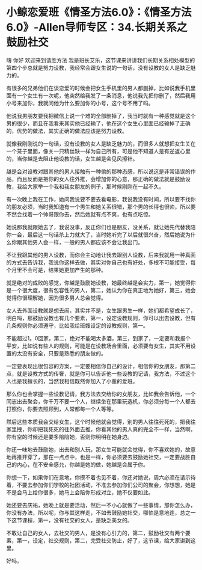 # 小鲸恋爱班《情圣方法6.0》：《情圣方法6.0》-Allen导师专区：34.长期关系之鼓励社交

嗨 你好 欢迎来到请胜方法 我是班长艾乐，这节课来讲讲我们长期关系相处模型的第四个步总就是努力设教，我经常会跟女生说的一句话，没有设教的女人是缺乏魅力的。

有很多的兄弟他们在谈恋爱的时候会把女生手机里的男人都删掉，比如说我手机里面有一个女生有一次呢，他突然给我发了一条消息，他说我先把你删了，然后我用小号来加你，我就问他为什么要加你的小号，这个号不用了吗。

他说我男朋友要我把微信上说一个难的全部删掉了，我当时就有一种感觉就是这个男的很少，而且在我看来其实他已经输了，他在这个女生心里面已经输掉了正确的，优势的做法，其实正确的做法应该是努力设教。

就像我刚刚说的一句话，没有设教的女人是缺乏魅力的，而很多人就想把女生关在一个笼子里面，像关一只精丝缺一样为自己所有，可是他不知道人是有逆返心里的，当你越是去阻止他设教的话，女生越是会见风擦针。

越是会对设教对跟其他的男人接触有一种偷的那种态感，所以说这是非常错误的作品，而且反而是把你的女人往外推，会增加你的心意，那正确的做法就是鼓励设教，我给大家举一个我和我女朋友的例子，那时候刚刚在一起不久。

有一次晚上我在工作，她问我说要不要去看电影，我说我没有时间，所以要不找你的朋友必须，当时我知道有一个男生和她关系很错，那个男的长得也很帅，所以要不然会找着一个帅哥跟你去，然后她就有点不爽，也有点吃惊。

她说那我就跟她去了，我说没事，反正你们也是朋友，没关系，就让她先代替我陪你一会，最后这一句话杀上力就大了，当时她听完了以后就很兴奋，然后她说为什么你跟其他男人会一样，一般的男人都应该不会让我出门。

不让我跟其他的男人设教，而你会主动地让我去跟别人设教，后来我就用一种真面的方式去告诉我，我说你这样去做，其实对你自己也有好处，多根不可能接受，每个月里不会可是，结果她更加产生的那种。

就是绝对的成败的感觉，你越是鼓励她设教，她最终越是会实力，第一，她觉得你是一个很大度，很有包容性的男人，第二，她认为你在真正地为她好，第三，她会觉得你很理解她，因为很多男人总会觉得。

女人去外面设教就是想去闹，其实并不是，女生跟男生一样，她们都希望成长了，明白吗，那鼓励设教也有几个要素，第一，设定设教规则，你可以出去设教，但有几条规则你必须遵守，比如我给班嫂设定的设教规则，第一。

不能超过1。0回家，第二，绝对不能喝太多酒，第三，到家了，一定要和我报个平安，比如说有些人的规则，可能是在设教场合里面，必须要有女生，其实不用设置的太没有安全，只要是熟悉的朋友做的。

一定要表现出很包容的方案，一定要相信你自己的设计，相信你的女朋友，那第二点，就是设教方式的传奢，就是你可以告诉他一些设教的记请，我方法，不过这个人也是我擅长的，当然我相信既然你加入了小薰的爱班。

那么你也会掌握一些设教记请，我方法去交给你的女朋友，比如我会告诉他，一个同志出去聚会，你千万不要一个人，继续坐在那里玩选机，你必须分每一个人都去打照你，你要去照顾到，人常都每一个人等等。

然后这些本质我会交给女生，这个时候他就会觉得，别的男人往往死死的，把我往家里拽，你却把我死死的往外面去推，你看其他的男人真的完全不一样，当然啊，你有空的时候还是要多陪陪她，否则你明明在她身边。

你还一味地去鼓励她，出去和别人玩，那女生可能就会觉得，你不喜欢她的，故意地再推开穿了，那在一点点中，也是一样，你必须要去鼓励她社交，一定要战胜自己的内心，在不安全感允，你越是她的做，她越是会属于你。

你想一下，如果你们在意地，你摸不着也见不着，你还对她说，周六必须在请示待着，不要去参加你们学校的社团活动，不准去参加你们公司的聚会，你想想，她是不是会马上给你很多，她马上会陪你形成对立，她不仅要如此。

她还要去庆祐，她晚上就是要活动，然后一不小心就做了一些事情，那你怎么办，你没有办法，所以呢，你与其这样走，不如去鼓励她社交，哪怕是意地连，总之一下这节课程，第一，没有社交的女人，是缺乏美女的。

不敢让自己的女人，去社交的男人，是没有心引力的，第二，鼓励社交有两个要素，第一，设定，社交规则，第二，完受社交防止，好了，这节课，给大家讲到这里。

好吗。